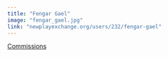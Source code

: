 ```yaml
---
title: "Fengar Gael"
image: "fengar_gael.jpg"
link: "newplayexchange.org/users/232/fengar-gael"
---
```


[Commissions](/programs/commissions)
